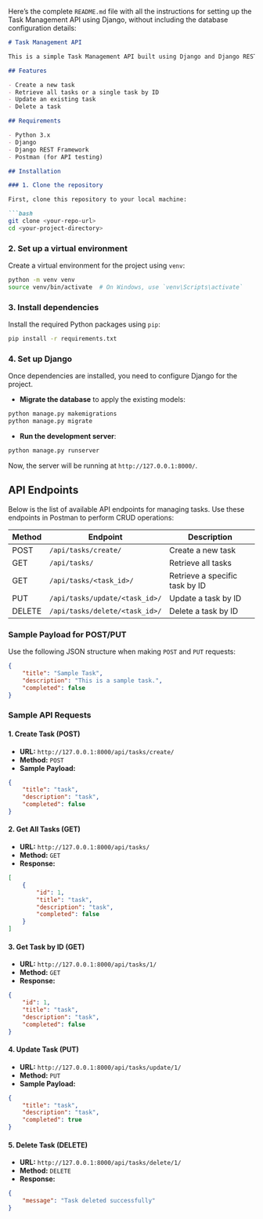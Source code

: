 Here’s the complete `README.md` file with all the instructions for setting up the Task Management API using Django, without including the database configuration details:

```markdown
# Task Management API

This is a simple Task Management API built using Django and Django REST Framework. The API allows basic CRUD (Create, Read, Update, Delete) operations for managing tasks.

## Features

- Create a new task
- Retrieve all tasks or a single task by ID
- Update an existing task
- Delete a task

## Requirements

- Python 3.x
- Django
- Django REST Framework
- Postman (for API testing)

## Installation

### 1. Clone the repository

First, clone this repository to your local machine:

```bash
git clone <your-repo-url>
cd <your-project-directory>
```

### 2. Set up a virtual environment

Create a virtual environment for the project using `venv`:

```bash
python -m venv venv
source venv/bin/activate  # On Windows, use `venv\Scripts\activate`
```

### 3. Install dependencies

Install the required Python packages using `pip`:

```bash
pip install -r requirements.txt
```

### 4. Set up Django

Once dependencies are installed, you need to configure Django for the project.

- **Migrate the database** to apply the existing models:

```bash
python manage.py makemigrations
python manage.py migrate
```

- **Run the development server**:

```bash
python manage.py runserver
```

Now, the server will be running at `http://127.0.0.1:8000/`.

## API Endpoints

Below is the list of available API endpoints for managing tasks. Use these endpoints in Postman to perform CRUD operations:

| Method | Endpoint                      | Description                    |
|--------|-------------------------------|--------------------------------|
| POST   | `/api/tasks/create/`           | Create a new task              |
| GET    | `/api/tasks/`                  | Retrieve all tasks             |
| GET    | `/api/tasks/<task_id>/`        | Retrieve a specific task by ID |
| PUT    | `/api/tasks/update/<task_id>/` | Update a task by ID            |
| DELETE | `/api/tasks/delete/<task_id>/` | Delete a task by ID            |

### Sample Payload for POST/PUT

Use the following JSON structure when making `POST` and `PUT` requests:

```json
{
    "title": "Sample Task",
    "description": "This is a sample task.",
    "completed": false
}
```

### Sample API Requests

#### 1. **Create Task** (POST)

- **URL:** `http://127.0.0.1:8000/api/tasks/create/`
- **Method:** `POST`
- **Sample Payload:**
```json
{
    "title": "task",
    "description": "task",
    "completed": false
}
```

#### 2. **Get All Tasks** (GET)

- **URL:** `http://127.0.0.1:8000/api/tasks/`
- **Method:** `GET`
- **Response:**
```json
[
    {
        "id": 1,
        "title": "task",
        "description": "task",
        "completed": false
    }
]
```

#### 3. **Get Task by ID** (GET)

- **URL:** `http://127.0.0.1:8000/api/tasks/1/`
- **Method:** `GET`
- **Response:**
```json
{
    "id": 1,
    "title": "task",
    "description": "task",
    "completed": false
}
```

#### 4. **Update Task** (PUT)

- **URL:** `http://127.0.0.1:8000/api/tasks/update/1/`
- **Method:** `PUT`
- **Sample Payload:**
```json
{
    "title": "task",
    "description": "task",
    "completed": true
}
```

#### 5. **Delete Task** (DELETE)

- **URL:** `http://127.0.0.1:8000/api/tasks/delete/1/`
- **Method:** `DELETE`
- **Response:**
```json
{
    "message": "Task deleted successfully"
}
```





